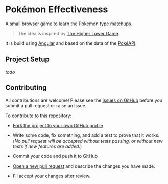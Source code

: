 # Pokémon Effectiveness

A small browser game to learn the Pokémon type matchups.

> The idea is inspired by [The Higher Lower Game](http://www.higherlowergame.com/).

It is build using [Angular](https://angular.io/) and based on the data of the [PokéAPI](https://pokeapi.co/).

## Project Setup

_todo_

## Contributing

All contributions are welcome!
Please see the [issues on GitHub](https://github.com/monktana/angular-pokemon-effectiveness/issues) before you submit a pull request or raise an issue.

To contribute to this repository:

- [Fork the project to your own GitHub profile](https://help.github.com/articles/fork-a-repo/)

- Write some code, fix something, and add a test to prove that it works. (_No pull request will be accepted without tests passing, or without new tests if new features are added._)

- Commit your code and push it to GitHub

- [Open a new pull request](https://help.github.com/articles/creating-a-pull-request/) and describe the changes you have made.

- I'll accept your changes after review.
